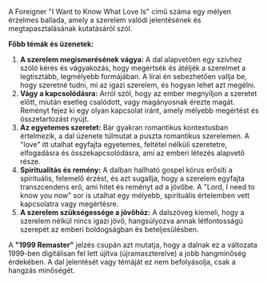 A Foreigner "I Want to Know What Love Is" című száma egy mélyen érzelmes ballada, amely a szerelem valódi jelentésének és megtapasztalásának kutatásáról szól.

**Főbb témák és üzenetek:**

1.  **A szerelem megismerésének vágya:** A dal alapvetően egy szívhez szóló kérés és vágyakozás, hogy megértsék és átéljék a szerelmet a legtisztább, legmélyebb formájában. A lírai én sebezhetően vallja be, hogy szeretné tudni, mi az igazi szerelem, és hogyan lehet azt megélni.
2.  **Vágy a kapcsolódásra:** Arról szól, hogy az ember megnyíljon a szeretet előtt, miután esetleg csalódott, vagy magányosnak érezte magát. Reményt fejez ki egy olyan kapcsolat iránt, amely mélyebb megértést és összetartozást nyújt.
3.  **Az egyetemes szeretet:** Bár gyakran romantikus kontextusban értelmezik, a dal üzenete túlmutat a puszta romantikus szerelemen. A "love" itt utalhat egyfajta egyetemes, feltétel nélküli szeretetre, elfogadásra és összekapcsolódásra, ami az emberi létezés alapvető része.
4.  **Spiritualitás és remény:** A dalban hallható gospel kórus erősíti a spirituális, felemelő érzést, és azt sugallja, hogy a szerelem egyfajta transzcendens erő, ami hitet és reményt ad a jövőbe. A "Lord, I need to know you now" sor is utalhat egy mélyebb, spirituális értelemben vett kapcsolatra vagy megértésre.
5.  **A szerelem szükségessége a jövőhöz:** A dalszöveg kiemeli, hogy a szerelem nélkül nincs igazi jövő, hangsúlyozva annak létfontosságú szerepét az emberi boldogságban és beteljesülésben.

A **"1999 Remaster"** jelzés csupán azt mutatja, hogy a dalnak ez a változata 1999-ben digitálisan fel lett újítva (újramaszterelve) a jobb hangminőség érdekében. A dal jelentését vagy témáját ez nem befolyásolja, csak a hangzás minőségét.